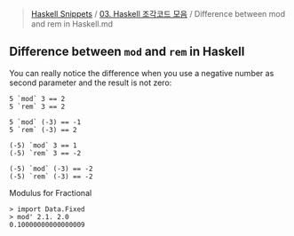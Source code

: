 > [Haskell Snippets](../README.md) / [03. Haskell 조각코드 모음](README.md) / Difference between mod and rem in Haskell.md
## Difference between `mod` and `rem` in Haskell
You can really notice the difference when you use a negative number as second parameter and the result is not zero:

```
5 `mod` 3 == 2
5 `rem` 3 == 2

5 `mod` (-3) == -1
5 `rem` (-3) == 2

(-5) `mod` 3 == 1
(-5) `rem` 3 == -2

(-5) `mod` (-3) == -2
(-5) `rem` (-3) == -2
```

Modulus for Fractional
```
> import Data.Fixed
> mod' 2.1. 2.0
0.10000000000000009
```